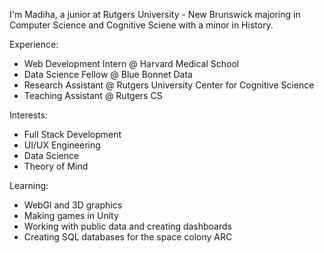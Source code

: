 I'm Madiha, a junior at Rutgers University - New Brunswick majoring in Computer Science and Cognitive Sciene with a minor in History.

Experience:
* Web Development Intern @ Harvard Medical School
* Data Science Fellow @ Blue Bonnet Data
* Research Assistant @ Rutgers University Center for Cognitive Science
* Teaching Assistant @ Rutgers CS

Interests:
* Full Stack Development
* UI/UX Engineering
* Data Science
* Theory of Mind

Learning:
* WebGl and 3D graphics
* Making games in Unity
* Working with public data and creating dashboards
* Creating SQL databases for the space colony ARC
<!---
madihabdul/madihabdul is a ✨ special ✨ repository because its `README.md` (this file) appears on your GitHub profile.
You can click the Preview link to take a look at your changes.
--->
